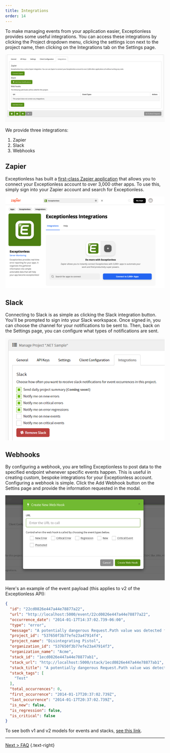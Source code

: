 ```yaml
---
title: Integrations
order: 14
---
```


To make managing events from your application easier, Exceptionless provides some useful integrations. You can access these integrations by clicking the Project dropdown menu, clicking the settings icon next to the project name, then clicking on the Integrations tab on the Settings page. 

![Integrations Page Screenshot](./img/integrations.png)

We provide three integrations: 

1. Zapier
2. Slack
3. Webhooks

## Zapier

Exceptionless has built a [first-class Zapier application](https://zapier.com/apps/exceptionless/integrations) that allows you to connect your Exceptionless account to over 3,000 other apps. To use this, simply sign into your Zapier account and search for Exceptionless. 

![Zapier page for Exceptionless](./img/exceptionless_zapier.png)

## Slack

Connecting to Slack is as simple as clicking the Slack integration button. You'll be prompted to sign into your Slack workspace. Once signed in, you can choose the channel for your notifications to be sent to. Then, back on the Settings page, you can configure what types of notifications are sent. 

![Slack integration example](./img/exceptionless-slack-settings.png)

## Webhooks

By configuring a webhook, you are telling Exceptionless to post data to the specified endpoint whenever specific events happen. This is useful in creating custom, bespoke integrations for your Exceptionless account. Configuring a webhook is simple. Click the Add Webhook button on the Settins page and provide the information requested in the modal. 

![Webhooks example](./img/exceptionless_webhooks.png)

Here's an example of the event payload (this applies to v2 of the Exceptionless API): 

```json
{
  "id": "22cd0826e447a44e78877a22",
  "url": "http://localhost:5000/event/22cd0826e447a44e78877a22",
  "occurrence_date": "2014-01-17T14:37:02.739-06:00",
  "type": "error",
  "message": "A potentially dangerous Request.Path value was detected from the client (&).",
  "project_id": "537650f3b77efe23a47914f4",
  "project_name": "Disintegrating Pistol",
  "organization_id": "537650f3b77efe23a47914f3",
  "organization_name": "Acme",
  "stack_id": "1ecd0826e447a44e78877ab1",
  "stack_url": "http://localhost:5000/stack/1ecd0826e447a44e78877ab1",
  "stack_title": "A potentially dangerous Request.Path value was detected from the client (&).",
  "stack_tags": [
    "Test"
  ],
  "total_occurrences": 0,
  "first_occurrence": "2014-01-17T20:37:02.739Z",
  "last_occurrence": "2014-01-17T20:37:02.739Z",
  "is_new": false,
  "is_regression": false,
  "is_critical": false
}
```

To see both v1 and v2 models for events and stacks, [see this link](https://github.com/exceptionless/Exceptionless/tree/master/tests/Exceptionless.Tests/Plugins/WebHookData).

---

[Next > FAQ](FAQ.md) {.text-right}
